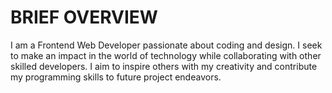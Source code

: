 # BRIEF OVERVIEW

I am a Frontend Web Developer passionate about coding and design. I seek to make an impact in the world of technology while collaborating with other skilled developers. I aim to inspire others with my creativity and contribute my programming skills to future project endeavors.
